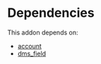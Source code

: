 # Dependencies

This addon depends on:

- [account](https://github.com/bringout/oca-ocb-accounting/tree/ddf6c0d80189f2cd640968f14b2d1346fca52a9f/odoo-bringout-oca-ocb-account)
- [dms_field](https://github.com/bringout/oca-technical)
